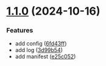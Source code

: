 # [1.1.0](https://github.com/jnrandres/utils-library/compare/v1.0.0...v1.1.0) (2024-10-16)


### Features

* add config ([6fd43ff](https://github.com/jnrandres/utils-library/commit/6fd43ff26ffb4dde83dc686a78af8210bd362965))
* add log ([3d99b54](https://github.com/jnrandres/utils-library/commit/3d99b5442975f18332e5dfb4164a1362fea51023))
* add manifest ([e25c052](https://github.com/jnrandres/utils-library/commit/e25c052d0630bf03c33846bb46be4fcb711d20b8))
